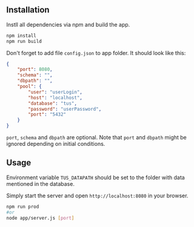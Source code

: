 ## Installation
Instll all dependencies via npm and build the app.
```bash
npm install
npm run build
```
Don't forget to add file `config.json` to app folder. It should look like this:
```json
{
    "port": 8080,
    "schema": "",
    "dbpath": "",
    "pool": {
        "user": "userLogin",
        "host": "localhost",
        "database": "tus",
        "password": "userPassword",
        "port": "5432"
    }
}
```
`port`, `schema` and `dbpath` are optional.
Note that `port` and `dbpath` might be ignored depending on initial conditions.

## Usage
Environment variable `TUS_DATAPATH` should be set to the folder
with data mentioned in the database.

Simply start the server and open `http://localhost:8080` in your browser.
```bash
npm run prod
#or
node app/server.js [port]
```
